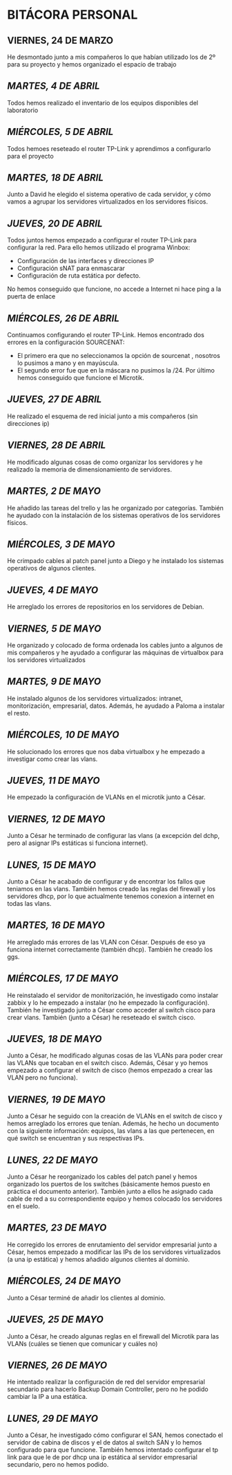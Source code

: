 # BITÁCORA PERSONAL

## VIERNES, 24 DE MARZO
He desmontado junto a mis compañeros lo que habían utilizado los de 2º para su proyecto y hemos organizado el espacio de trabajo

## *MARTES, 4 DE ABRIL*
Todos hemos realizado el inventario de los equipos disponibles del laboratorio

## *MIÉRCOLES, 5 DE ABRIL*
Todos hemoes reseteado el router TP-Link y aprendimos a configurarlo para el proyecto

## *MARTES, 18 DE ABRIL*
Junto a David he elegido el sistema operativo de cada servidor, y cómo vamos a agrupar los servidores virtualizados en los servidores físicos.

## *JUEVES, 20 DE ABRIL*
Todos juntos hemos empezado a configurar el router TP-Link para configurar la red. Para ello hemos utilizado el programa Winbox:
  - Configuración de las interfaces y direcciones IP
  - Configuración sNAT para enmascarar
  - Configuración de ruta estática por defecto.

No hemos conseguido que funcione, no accede a Internet ni hace ping a la puerta de enlace

## *MIÉRCOLES, 26 DE ABRIL*
Continuamos configurando el router TP-Link.
Hemos encontrado dos errores en la configuración SOURCENAT:
  - El primero era que no seleccionamos la opción de sourcenat , nosotros lo pusimos a mano y en mayúscula.
  - El segundo error fue que en la máscara no pusimos la /24.
  Por último hemos conseguido que funcione el Microtik.
  
## *JUEVES, 27 DE ABRIL*
He realizado el esquema de red inicial junto a mis compañeros (sin direcciones ip)

## *VIERNES, 28 DE ABRIL*
He modificado algunas cosas de como organizar los servidores y he realizado la memoria de dimensionamiento de servidores.
  
## *MARTES, 2 DE MAYO*   
He añadido las tareas del trello y las he organizado por categorías. También he ayudado con la instalación de los sistemas operativos de los servidores físicos. 

## *MIÉRCOLES, 3 DE MAYO*   
He crimpado cables al patch panel junto a Diego y he instalado los sistemas operativos de algunos clientes.

## *JUEVES, 4 DE MAYO*
He arreglado los errores de repositorios en los servidores de Debian.

## *VIERNES, 5 DE MAYO*
He organizado y colocado de forma ordenada los cables junto a algunos de mis compañeros y he ayudado a configurar las máquinas de virtualbox para los servidores virtualizados

## *MARTES, 9 DE MAYO*
He instalado algunos de los servidores virtualizados: intranet, monitorización, empresarial, datos. Además, he ayudado a Paloma a instalar el resto.

## *MIÉRCOLES, 10 DE MAYO*
He solucionado los errores que nos daba virtualbox y he empezado a investigar como crear las vlans.

## *JUEVES, 11 DE MAYO*
He empezado la configuración de VLANs en el microtik junto a César. 

## *VIERNES, 12 DE MAYO*
Junto a César he terminado de configurar las vlans (a excepción del dchp, pero al asignar IPs estáticas si funciona internet). 

## *LUNES, 15 DE MAYO*
Junto a César he acabado de configurar y de encontrar los fallos que teniamos en las vlans. También hemos creado las reglas del firewall y los servidores dhcp, por lo que actualmente tenemos conexion a internet en todas las vlans. 

## *MARTES, 16 DE MAYO*
He arreglado más errores de las VLAN con César. Después de eso ya funciona internet correctamente (también dhcp). También he creado los ggs.

## *MIÉRCOLES, 17 DE MAYO*
He reinstalado el servidor de monitorización, he investigado como instalar zabbix y lo he empezado a instalar (no he empezado la configuración). También he investigado junto a César como acceder al switch cisco para crear vlans. También (junto a César) he reseteado el switch cisco.

## *JUEVES, 18 DE MAYO*
Junto a César, he modificado algunas cosas de las VLANs para poder crear las VLANs que tocaban en el switch cisco. Además, César y yo hemos empezado a configurar el switch de cisco (hemos empezado a crear las VLAN pero no funciona).

## *VIERNES, 19 DE MAYO*
Junto a César he seguido con la creación de VLANs en el switch de cisco y hemos arreglado los errores que tenían. Además, he hecho un documento con la siguiente información: equipos, las vlans a las que pertenecen, en qué switch se encuentran y sus respectivas IPs.

## *LUNES, 22 DE MAYO*
Junto a César he reorganizado los cables del patch panel y hemos organizado los puertos de los switches (básicamente hemos puesto en práctica el documento anterior). También junto a ellos he asignado cada cable de red a su correspondiente equipo y hemos colocado los servidores en el suelo.

## *MARTES, 23 DE MAYO*
He corregido los errores de enrutamiento del servidor empresarial junto a César, hemos empezado a modificar las IPs de los servidores virtualizados (a una ip estática) y hemos añadido algunos clientes al dominio.

## *MIÉRCOLES, 24 DE MAYO*
Junto a César terminé de añadir los clientes al dominio.

## *JUEVES, 25 DE MAYO*
Junto a César, he creado algunas reglas en el firewall del Microtik para las VLANs (cuáles se tienen que comunicar y cuáles no)

## *VIERNES, 26 DE MAYO*
He intentado realizar la configuración de red del servidor empresarial secundario para hacerlo Backup Domain Controller, pero no he podido cambiar la IP a una estática.

## *LUNES, 29 DE MAYO*
Junto a César, he investigado cómo configurar el SAN, hemos conectado el servidor de cabina de discos y el de datos al switch SAN y lo hemos configurado para que funcione. También hemos intentado configurar el tp link para que le de por dhcp una ip estática al servidor empresarial secundario, pero no hemos podido.
